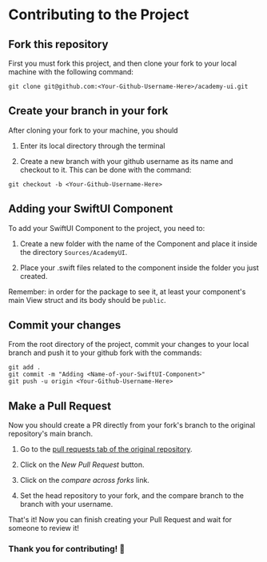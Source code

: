 # Contributing to the Project

## Fork this repository

First you must fork this project, and then clone your fork to your local machine with the following command:

`git clone git@github.com:<Your-Github-Username-Here>/academy-ui.git`

## Create your branch in your fork

After cloning your fork to your machine, you should 

1. Enter its local directory through the terminal

2. Create a new branch with your github username as its name and checkout to it. This can be done with the command:

`git checkout -b <Your-Github-Username-Here>`

## Adding your SwiftUI Component

To add your SwiftUI Component to the project, you need to:

1. Create a new folder with the name of the Component and place it inside the directory `Sources/AcademyUI`. 

2. Place your .swift files related to the component inside the folder you just created.

Remember: in order for the package to see it, at least your component's main View struct and its body should be `public`. 

## Commit your changes

From the root directory of the project, commit your changes to your local branch and push it to your github fork with the commands: 
```
git add .
git commit -m "Adding <Name-of-your-SwiftUI-Component>"
git push -u origin <Your-Github-Username-Here>
```   

## Make a Pull Request

Now you should create a PR directly from your fork's branch to the original repository's main branch. 

1. Go to the [pull requests tab of the original repository](https://github.com/AcademyIFCE/academy-ui/pulls).

2. Click on the *New Pull Request* button.

3. Click on the *compare across forks* link.

4. Set the head repository to your fork, and the compare branch to the branch with your username.

That's it! Now you can finish creating your Pull Request and wait for someone to review it!


### Thank you for contributing! 🎉

